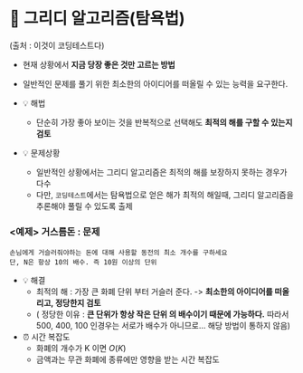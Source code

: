 # 📌 그리디 알고리즘(탐욕법)
(출처 : 이것이 코딩테스트다)
- 현재 상황에서 **지금 당장 좋은 것만 고르는 방법**
- 일반적인 문제를 풀기 위한 최소한의 아이디어를 떠올릴 수 있는 능력을 요구한다.
- 💡 해법
  - 단순히 가장 좋아 보이는 것을 반복적으로 선택해도 **최적의 해를 구할 수 있는지 검토**

- 💡 문제상황
  - 일반적인 상황에서는 그리디 알고리즘은 최적의 해를 보장하지 못하는 경우가 다수
  - 다만, `코딩테스트`에서는 탐욕법으로 얻은 해가 최적의 해일때, 그리디 알고리즘을 추론해야 풀릴 수 있도록 출제


### <예제> 거스름돈 : 문제
```
손님에게 거슬러줘야하는 돈에 대해 사용할 동전의 최소 개수를 구하세요
단, N은 항상 10의 배수. 즉 10원 이상의 단위
```
- 💡 해결
  - 최적의 해 : 가장 큰 화폐 단위 부터 거슬러 준다. -> **최소한의 아이디어를 떠올리고, 정당한지 검토**
  - ( 정당한 이유 : **큰 단위가 항상 작은 단위 의 배수이기 때문에 가능하다.** 따라서 500, 400, 100 인경우는 서로가 배수가 아니므로... 해당 방법이 통하지 않음)
- ⏰ 시간 복잡도 
  - 화폐의 개수가 K 이면 $O(K)$
  - 금액과는 무관 화폐에 종류에만 영향을 받는 시간 복잡도
